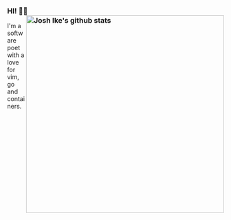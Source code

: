 ### HI! 👋🏾  <img src="https://github-readme-stats.vercel.app/api?username=vimoppa&count_private=true&include_all_commits=true&hide_rank=true&theme=graywhite" align="right" width="460" alt="Josh Ike's github stats" /> 

I'm a software poet with a love for vim, go and containers.
